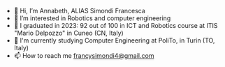 - 👋 Hi, I’m Annabeth, ALIAS Simondi Francesca
- 👀 I’m interested in Robotics and computer engineering
- 🌱 I graduated in 2023: 92 out of 100 in ICT and Robotics course at ITIS "Mario Delpozzo" in Cuneo (CN, Italy)
- 🌺 I'm currently studying Computer Engineering at PoliTo, in Turin (TO, Italy)
- 📫 How to reach me francysimondi4@gmail.com

<!---
4nn4837h/4nn4837h is a ✨ special ✨ repository because its `README.md` (this file) appears on your GitHub profile.
You can click the Preview link to take a look at your changes.
--->
